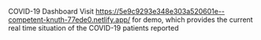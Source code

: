 COVID-19 Dashboard 
Visit https://5e9c9293e348e303a520601e--competent-knuth-77ede0.netlify.app/ for demo, which provides the current real time situation of the COVID-19 patients reported 
